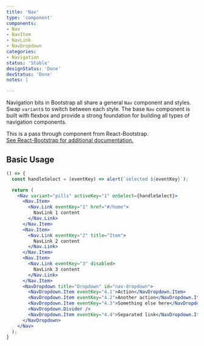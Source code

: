 ```yaml
---
title: 'Nav'
type: 'component'
components:
- Nav
- NavItem
- NavLink
- NavDropdown
categories:
- Navigation
status: 'Stable'
designStatus: 'Done'
devStatus: 'Done'
notes: |

---
```


Navigation bits in Bootstrap all share a general ``Nav`` component and styles. Swap ``variant``s to switch between each style. The base ``Nav`` component is built with flexbox and provide a strong foundation for building all types of navigation components.

<p>
  This is a pass through component from React-Bootstrap.<br/>
  <a href="https://react-bootstrap-v4.netlify.app/components/navs/" target="_blank" rel="noopener noreferrer">
    See React-Bootstrap for additional documentation.
  </a>
</p>

## Basic Usage

```jsx live
() => {
  const handleSelect = (eventKey) => alert(`selected ${eventKey}`);

  return (
    <Nav variant="pills" activeKey="1" onSelect={handleSelect}>
      <Nav.Item>
        <Nav.Link eventKey="1" href="#/home">
          NavLink 1 content
        </Nav.Link>
      </Nav.Item>
      <Nav.Item>
        <Nav.Link eventKey="2" title="Item">
          NavLink 2 content
        </Nav.Link>
      </Nav.Item>
      <Nav.Item>
        <Nav.Link eventKey="3" disabled>
          NavLink 3 content
        </Nav.Link>
      </Nav.Item>
      <NavDropdown title="Dropdown" id="nav-dropdown">
        <NavDropdown.Item eventKey="4.1">Action</NavDropdown.Item>
        <NavDropdown.Item eventKey="4.2">Another action</NavDropdown.Item>
        <NavDropdown.Item eventKey="4.3">Something else here</NavDropdown.Item>
        <NavDropdown.Divider />
        <NavDropdown.Item eventKey="4.4">Separated link</NavDropdown.Item>
      </NavDropdown>
    </Nav>
  );
}
```
